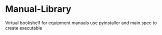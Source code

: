 # Manual-Library
Virtual bookshelf for equipment manuals
use pyinstaller and main.spec to create executable
